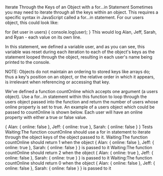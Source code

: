 Iterate Through the Keys of an Object with a for...in Statement
Sometimes you may need to iterate through all the keys within an object. This requires a specific syntax in JavaScript called a for...in statement. For our users object, this could look like:

for (let user in users) {
  console.log(user);
}
This would log Alan, Jeff, Sarah, and Ryan - each value on its own line.

In this statement, we defined a variable user, and as you can see, this variable was reset during each iteration to each of the object's keys as the statement looped through the object, resulting in each user's name being printed to the console.

NOTE: Objects do not maintain an ordering to stored keys like arrays do; thus a key's position on an object, or the relative order in which it appears, is irrelevant when referencing or accessing that key.

We've defined a function countOnline which accepts one argument (a users object). Use a for...in statement within this function to loop through the users object passed into the function and return the number of users whose online property is set to true. An example of a users object which could be passed to countOnline is shown below. Each user will have an online property with either a true or false value.

{
  Alan: {
    online: false
  },
  Jeff: {
    online: true
  },
  Sarah: {
    online: false
  }
}
Tests
Waiting:The function countOnline should use a for in statement to iterate through the object keys of the object passed to it.
Waiting:The function countOnline should return 1 when the object { Alan: { online: false }, Jeff: { online: true }, Sarah: { online: false } } is passed to it
Waiting:The function countOnline should return 2 when the object { Alan: { online: true }, Jeff: { online: false }, Sarah: { online: true } } is passed to it
Waiting:The function countOnline should return 0 when the object { Alan: { online: false }, Jeff: { online: false }, Sarah: { online: false } } is passed to it     